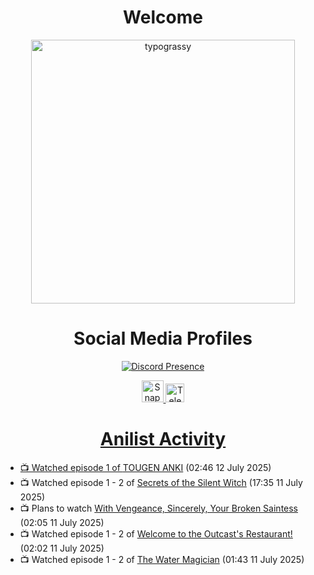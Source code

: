 <div align="center">

# Welcome
<a href="https://github.com/kawarimidoll/typograssy">
    <img alt="typograssy" src="https://typograssy.deno.dev/api?text=%E3%82%88%E3%81%86%E3%81%93%E3%81%9D%E3%81%BF%E3%81%AA%E3%81%95%E3%82%93%20-%20Sheby--&&l0=none&l1=82d9d0&l2=027353&l3=038c4c&l4=01402e&bg=none&frame=none&speed=100&comment=" width="421.99">
</a>

</div>

<div align="center">

# Social Media Profiles

[![Discord Presence](https://lanyard.cnrad.dev/api/612532963938271232)](https://discord.com/users/612532963938271232)


<a href="https://www.snapchat.com/add/a.sheby" title="Snapchat Profile">
    <img src="https://www.freepnglogos.com/uploads/snapchat-logo-png-0.png" width="35" alt="Snapchat Logo" />


<a href="https://t.me/ASheby" title="Telegram Profile">
    <img src="https://www.freepnglogos.com/uploads/telegram-logo-png-0.png" width="30" alt="Telegram Logo" />


</div>

<div align="center">

# Anilist Activity

</div>

<!-- ANILIST_ACTIVITY:start -->

-   📺 Watched episode 1 of [TOUGEN ANKI](https://anilist.co/anime/177474) (02:46 12 July 2025)
-   📺 Watched episode 1 - 2 of [Secrets of the Silent Witch](https://anilist.co/anime/179966) (17:35 11 July 2025)
-   📺 Plans to watch [With Vengeance, Sincerely, Your Broken Saintess](https://anilist.co/anime/195209) (02:05 11 July 2025)
-   📺 Watched episode 1 - 2 of [Welcome to the Outcast's Restaurant!](https://anilist.co/anime/185544) (02:02 11 July 2025)
-   📺 Watched episode 1 - 2 of [The Water Magician](https://anilist.co/anime/186052) (01:43 11 July 2025)

<!-- ANILIST_ACTIVITY:end -->
